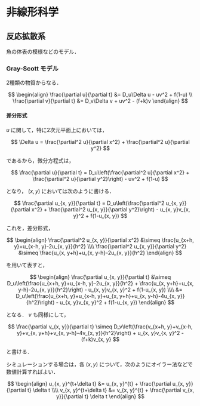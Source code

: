 # 非線形科学

## 反応拡散系

魚の体表の模様などのモデル．

### Gray-Scott モデル

2種類の物質からなる．

$$
\begin{align}
\frac{\partial u}{\partial t} &= D_u\Delta u - uv^2 + f(1-u) \\
\frac{\partial v}{\partial t} &= D_v\Delta v + uv^2 - (f+k)v
\end{align}
$$

#### 差分形式

$u$ に関して，特に2次元平面上においては，

$$
\Delta u = \frac{\partial^2 u}{\partial x^2} + \frac{\partial^2 u}{\partial y^2}
$$

であるから，微分方程式は，

$$
\frac{\partial u}{\partial t} = D_u\left(\frac{\partial^2 u}{\partial x^2} + \frac{\partial^2 u}{\partial y^2}\right) - uv^2 + f(1-u)
$$

となり， $(x, y)$ においては次のように書ける．

$$
\frac{\partial u_{x, y}}{\partial t} = D_u\left(\frac{\partial^2 u_{x, y}}{\partial x^2} + \frac{\partial^2 u_{x, y}}{\partial y^2}\right) - u_{x, y}v_{x, y}^2 + f(1-u_{x, y})
$$

これを，差分形式，

$$
\begin{align}
\frac{\partial^2 u_{x, y}}{\partial x^2} &\simeq \frac{u_{x+h, y}+u_{x-h, y}-2u_{x, y}}{h^2} \\\\
\frac{\partial^2 u_{x, y}}{\partial y^2} &\simeq \frac{u_{x, y+h}+u_{x, y-h}-2u_{x, y}}{h^2}
\end{align}
$$

を用いて表すと，

$$
\begin{align}
\frac{\partial u_{x, y}}{\partial t} &\simeq D_u\left(\frac{u_{x+h, y}+u_{x-h, y}-2u_{x, y}}{h^2} + \frac{u_{x, y+h}+u_{x, y-h}-2u_{x, y}}{h^2}\right) - u_{x, y}v_{x, y}^2 + f(1-u_{x, y}) \\\\
 &= D_u\left(\frac{u_{x+h, y}+u_{x-h, y}+u_{x, y+h}+u_{x, y-h}-4u_{x, y}}{h^2}\right) - u_{x, y}v_{x, y}^2 + f(1-u_{x, y})
\end{align}
$$

となる． $v$ も同様にして，

$$
\frac{\partial v_{x, y}}{\partial t} \simeq D_v\left(\frac{v_{x+h, y}+v_{x-h, y}+v_{x, y+h}+v_{x, y-h}-4v_{x, y}}{h^2}\right) + u_{x, y}v_{x, y}^2 - (f+k)v_{x, y}
$$

と書ける．

シミュレーションする場合は，各 $(x, y)$ について，次のようにオイラー法などで数値計算すればよい．

$$
\begin{align}
u_{x, y}^{t+\delta t} &= u_{x, y}^{t} + \frac{\partial u_{x, y}}{\partial t} \delta t \\\\
v_{x, y}^{t+\delta t} &= v_{x, y}^{t} + \frac{\partial v_{x, y}}{\partial t} \delta t
\end{align}
$$
